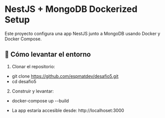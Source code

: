 # NestJS + MongoDB Dockerized Setup

Este proyecto configura una app NestJS junto a MongoDB usando Docker y Docker Compose.


## 🚀 Cómo levantar el entorno


1. Clonar el repositorio:

- git clone https://github.com/espmatdev/desafio5.git
- cd desafio5


2. Construir y levantar:

- docker-compose up --build

- La app estaría accesible desde: http://localhoset:3000
